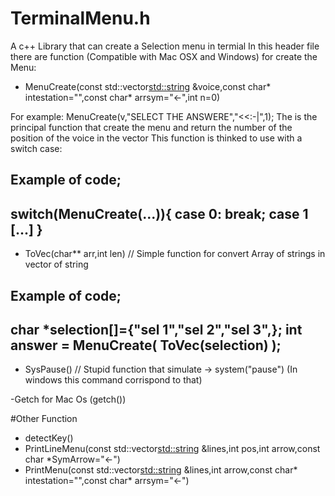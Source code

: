 # TerminalMenu.h
A c++ Library that can create a Selection menu in termial
In this header file there are function (Compatible with Mac OSX and Windows) for create the Menu:

- MenuCreate(const std::vector<std::string> &voice,const char* intestation="",const char* arrsym="<-",int n=0)

For example: MenuCreate(v,"SELECT THE ANSWERE","<<:-|",1);
The is the principal function that create the menu and return the number of the position of the voice in the vector
This function is thinked to use with a switch case:

Example of code;
----------------------------
switch(MenuCreate(...)){
  case 0:
    break;
  case 1 [...]
}
----------------------------

- ToVec(char** arr,int len) // Simple function for convert Array of strings in vector of string

Example of code;
----------------------------
char *selection[]={"sel 1","sel 2","sel 3",};
int answer = MenuCreate( ToVec(selection) );
----------------------------

- SysPause() // Stupid function that simulate -> system("pause") (In windows this command corrispond to that)


-Getch for Mac Os (getch())

#Other Function

- detectKey()
- PrintLineMenu(const std::vector<std::string> &lines,int pos,int arrow,const char *SymArrow="<-")
- PrintMenu(const std::vector<std::string> &lines,int arrow,const char* intestation="",const char* arrsym="<-")

